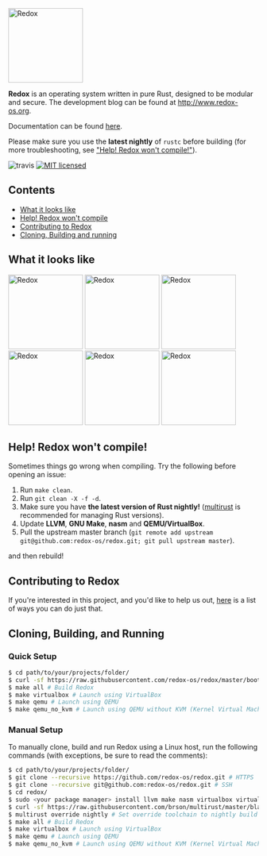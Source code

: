 <img alt="Redox" height="150" src="img/logo.png">

**Redox** is an operating system written in pure Rust, designed to be modular and secure. The development blog can be found at http://www.redox-os.org.

Documentation can be found [here](http://ticki.github.io/redocs/redox/).

Please make sure you use the **latest nightly** of `rustc` before building (for more troubleshooting, see ["Help! Redox won't compile!"](#compile-help)).

![travis](https://api.travis-ci.org/redox-os/redox.svg)
[![MIT licensed](https://img.shields.io/badge/license-MIT-blue.svg)](./LICENSE.md)

## Contents

* [What it looks like](#what-it-looks-like)
* [Help! Redox won't compile](#compile-help)
* [Contributing to Redox](#contributing)
* [Cloning, Building and running](#cloning-building-running)


## <a name="what-it-looks-like" /> What it looks like

<img alt="Redox" height="150" src="img/screenshots/Desktop.png">
<img alt="Redox" height="150" src="img/screenshots/Fancy_opacity.png">
<img alt="Redox" height="150" src="img/screenshots/File_manager.png">
<img alt="Redox" height="150" src="img/screenshots/Sodium_v1.png">
<img alt="Redox" height="150" src="img/screenshots/Boot.png">
<img alt="Redox" height="150" src="img/screenshots/start.png">

## <a name="compile-help" /> Help! Redox won't compile!

Sometimes things go wrong when compiling. Try the following before opening an issue:

1. Run `make clean`.
2. Run `git clean -X -f -d`.
3. Make sure you have **the latest version of Rust nightly!** ([multirust](https://github.com/brson/multirust) is recommended for managing Rust versions).
4. Update **LLVM**, **GNU Make**, **nasm** and **QEMU/VirtualBox**.
5. Pull the upstream master branch (`git remote add upstream git@github.com:redox-os/redox.git; git pull upstream master`).

and then rebuild!

## <a name="contributing" /> Contributing to Redox

If you're interested in this project, and you'd like to help us out, [here](CONTRIBUTING.md) is a list of ways you can do just that.

## <a name="cloning-building-running" /> Cloning, Building, and Running

### <a name="quick-setup" /> Quick Setup

```bash
$ cd path/to/your/projects/folder/
$ curl -sf https://raw.githubusercontent.com/redox-os/redox/master/bootstrap.sh | sh # Run bootstrap setup
$ make all # Build Redox
$ make virtualbox # Launch using VirtualBox
$ make qemu # Launch using QEMU
$ make qemu_no_kvm # Launch using QEMU without KVM (Kernel Virtual Machine?). Try if QEMU gives an error.
```

### <a name="manual-setup" /> Manual Setup

To manually clone, build and run Redox using a Linux host, run the following commands (with exceptions, be sure to read the comments):
```bash
$ cd path/to/your/projects/folder/
$ git clone --recursive https://github.com/redox-os/redox.git # HTTPS
$ git clone --recursive git@github.com:redox-os/redox.git # SSH
$ cd redox/
$ sudo <your package manager> install llvm make nasm virtualbox virtualbox-dkms qemu qemu-kvm # Install/update dependencies
$ curl -sf https://raw.githubusercontent.com/brson/multirust/master/blastoff.sh | sh # Install multirust
$ multirust override nightly # Set override toolchain to nightly build
$ make all # Build Redox
$ make virtualbox # Launch using VirtualBox
$ make qemu # Launch using QEMU
$ make qemu_no_kvm # Launch using QEMU without KVM (Kernel Virtual Machine?). Try if QEMU gives an error.
```
